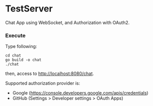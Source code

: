 
# TestServer

Chat App using WebSocket, and Authorization with OAuth2.

### Execute

Type following:

```
cd chat
go build -o chat
./chat
```

then, access to [http://localhost:8080/chat](http://localhost:8080/chat).

Supported authorization provider is:

- Google (https://console.developers.google.com/apis/credentials)
- GitHub (Settings > Developer settings > OAuth Apps)
